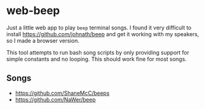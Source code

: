 # web-beep

Just a little web app to play `beep` terminal songs. I found it very difficult to install https://github.com/johnath/beep and get it working with my speakers, so I made a browser version.

This tool attempts to run bash song scripts by only providing support for simple constants and no looping. This should work fine for most songs.

## Songs
* https://github.com/ShaneMcC/beeps
* https://github.com/NaWer/beep
